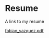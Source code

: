 # Resume
A link to my resume

[fabian_vazquez.pdf](https://github.com/fvazqu/Resume/files/10807306/fabian_vazquez.pdf)
